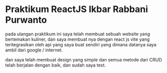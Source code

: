 # Praktikum ReactJS Ikbar Rabbani Purwanto

pada ulangan praktikum ini saya telah membuat sebuah website yang bertemakan kuliner, dan saya membuat nya dengan react js vite yang teritegrasikan oleh api yang saya buat sendiri yang dimana datanya saya ambil dari google / internet.

dan saya telah membuat design yang simple dan semua metode dari CRUD telah berjalan dengan baik, dan sudah saya test.
